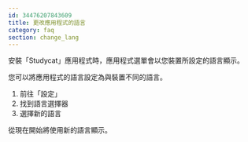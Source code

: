 ```yaml
---
id: 34476207843609
title: 更改應用程式的語言
category: faq
section: change_lang
---
```


安裝「Studycat」應用程式時，應用程式選單會以您裝置所設定的語言顯示。

您可以將應用程式的語言設定為與裝置不同的語言。

1. 前往「設定」  
2. 找到語言選擇器
3. 選擇新的語言

從現在開始將使用新的語言顯示。


